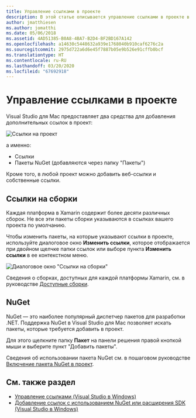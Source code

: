 ```yaml
---
title: Управление ссылками в проекте
description: В этой статье описывается управление ссылками в проекте в Visual Studio для Mac
author: jmatthiesen
ms.author: jomatthi
ms.date: 05/06/2018
ms.assetid: 4AD51385-B0A8-4BA7-B2D4-BF2BD167A142
ms.openlocfilehash: a14630c5448632a939e1768040b910caf6276c2a
ms.sourcegitcommit: 2975d722a6d6e45f7887b05e9b526e91cffb0bcf
ms.translationtype: HT
ms.contentlocale: ru-RU
ms.lasthandoff: 03/20/2020
ms.locfileid: "67692918"
---
```

# <a name="managing-references-in-a-project"></a>Управление ссылками в проекте

Visual Studio для Mac предоставляет два средства для добавления дополнительных ссылок в проект:

![Ссылки на проект](media/projects-and-solutions-image10.png)

а именно:

* Ссылки
* Пакеты NuGet (добавляются через папку "Пакеты")

Кроме того, в любой проект можно добавить веб-ссылки и собственные ссылки.

## <a name="assembly-references"></a>Ссылки на сборки

Каждая платформа в Xamarin содержит более десяти различных сборок. Не все эти пакеты сборки указываются в ссылках вашего проекта по умолчанию.

Чтобы изменить пакеты, на которые указывают ссылки в проекте, используйте диалоговое окно **Изменить ссылки**, которое отображается при двойном щелчке папки ссылок или выборе пункта **Изменить ссылки** в ее контекстном меню.

![Диалоговое окно "Ссылки на сборки"](media/projects-and-solutions-image11.png)

Сведения о сборках, доступных для каждой платформы Xamarin, см. в руководстве [Доступные сборки](https://developer.xamarin.com/guides/cross-platform/advanced/available-assemblies/).

## <a name="nuget"></a>NuGet

NuGet — это наиболее популярный диспетчер пакетов для разработки .NET. Поддержка NuGet в Visual Studio для Mac позволяет искать пакеты, которые требуется добавить в проект.

Для этого щелкните папку **Пакет** на панели решения правой кнопкой мыши и выберите пункт "Добавить пакеты".

Сведения об использовании пакета NuGet см. в пошаговом руководстве [Включение пакета NuGet в проект](nuget-walkthrough.md).

## <a name="see-also"></a>См. также раздел

- [Управление ссылками (Visual Studio в Windows)](/visualstudio/ide/managing-references-in-a-project)
- [Добавление ссылок с использованием NuGet или расширения SDK (Visual Studio в Windows)](/visualstudio/ide/adding-references-using-nuget-versus-an-extension-sdk)